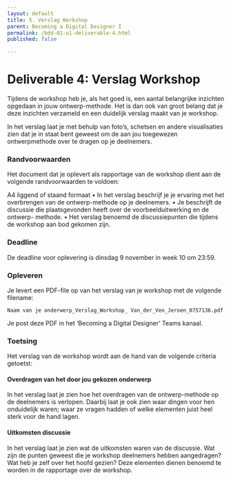 ```yaml
---
layout: default
title: 5. Verslag Workshop
parent: Becoming a Digital Designer I
permalink: /bdd-01-o1-deliverable-4.html
published: false

---
```

# Deliverable 4: Verslag Workshop

Tijdens de workshop heb je, als het goed is, een aantal belangrijke inzichten opgedaan in jouw ontwerp-methode. Het is dan ook van groot belang dat je deze inzichten verzameld en een duidelijk verslag maakt van je workshop.

In het verslag laat je met behulp van foto’s, schetsen en andere visualisaties zien dat je in staat bent geweest om de aan jou toegewezen ontwerpmethode over te dragen op je deelnemers.

### Randvoorwaarden

Het document dat je oplevert als rapportage van de workshop dient aan de volgende randvoorwaarden te voldoen:

A4 liggend of staand formaat
• In het verslag beschrijf je je ervaring met het overbrengen van de ontwerp-methode op je deelnemers.
• Je beschrijft de discussie die plaatsgevonden heeft over de voorbeelduitwerking en de ontwerp- methode.
• Het verslag benoemd de discussiepunten die tijdens de workshop aan bod gekomen zijn.

### Deadline
De deadline voor oplevering is dinsdag 9 november in week 10 om 23:59.

### Opleveren
Je levert een PDF-file op van het verslag van je workshop met de volgende filename:

`Naam van je onderwerp_Verslag_Workshop_ Van_der_Ven_Jeroen_0757136.pdf`

Je post deze PDF in het ‘Becoming a Digital Designer’ Teams kanaal.

### Toetsing
Het verslag van de workshop wordt aan de hand van de volgende criteria getoetst:

#### Overdragen van het door jou gekozen onderwerp
In het verslag laat je zien hoe het overdragen van de ontwerp-methode op de deelnemers is verlopen. Daarbij laat je ook zien waar dingen voor hen onduidelijk waren; waar ze vragen hadden of welke elementen juist heel sterk voor de hand lagen.

#### Uitkomsten discussie
In het verslag laat je zien wat de uitkomsten waren van de discussie. Wat zijn de punten geweest die je workshop deelnemers hebben aangedragen? Wat heb je zelf over het hoofd gezien? Deze elementen dienen benoemd te worden in de rapportage over de workshop.
